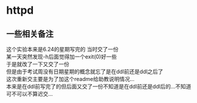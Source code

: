 # httpd
## 一些相关备注
这个实验本来是6.24的星期写完的 当时交了一份<br>
某一天突然发现-h后面觉得加一个exit(0)好一些<br>
于是就改了一下又交了一份<br>
但是由于考试周没有日期星期的概念就忘了是在ddl前还是ddl之后了<br>
这次重新交主要是为了加这个readme给助教说明情况…<br>
本来是在ddl前写完了的但后面又交了一份不知道是在ddl前还是ddl后的…不知道可不可以不算迟交…<br>

